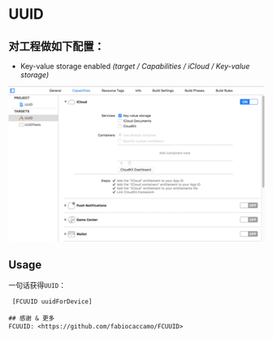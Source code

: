 # UUID

## 对工程做如下配置：
- Key-value storage enabled *(target / Capabilities / iCloud / Key-value storage)*

![screenshot](demo.jpg)

## Usage
一句话获得`UUID`：
```objc
 [FCUUID uuidForDevice]

## 感谢 & 更多
FCUUID: <https://github.com/fabiocaccamo/FCUUID>
